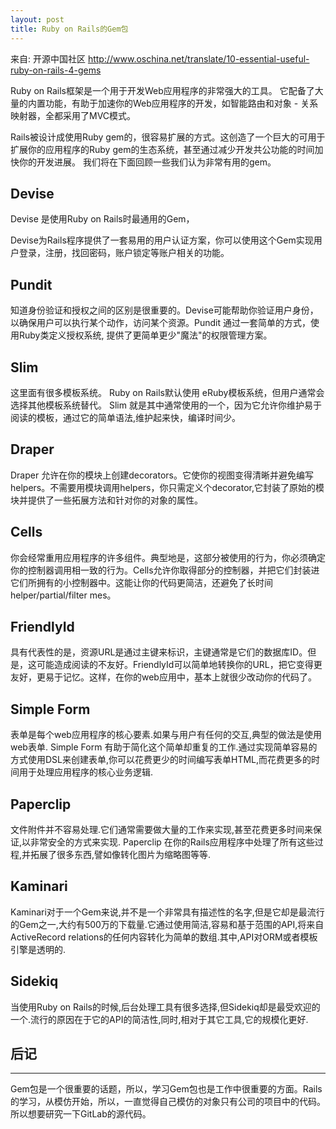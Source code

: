 ```yaml
---
layout: post
title: Ruby on Rails的Gem包
---
```


来自: 开源中国社区 http://www.oschina.net/translate/10-essential-useful-ruby-on-rails-4-gems

Ruby on Rails框架是一个用于开发Web应用程序的非常强大的工具。 它配备了大量的内置功能，有助于加速你的Web应用程序的开发，如智能路由和对象 - 关系映射器，全都采用了MVC模式。

Rails被设计成使用Ruby gem的，很容易扩展的方式。这创造了一个巨大的可用于扩展你的应用程序的Ruby gem的生态系统，甚至通过减少开发共公功能的时间加快你的开发进展。 我们将在下面回顾一些我们认为非常有用的gem。

## Devise

Devise 是使用Ruby on Rails时最通用的Gem，

Devise为Rails程序提供了一套易用的用户认证方案，你可以使用这个Gem实现用户登录，注册，找回密码，账户锁定等账户相关的功能。

## Pundit

知道身份验证和授权之间的区别是很重要的。Devise可能帮助你验证用户身份，以确保用户可以执行某个动作，访问某个资源。Pundit 通过一套简单的方式，使用Ruby类定义授权系统, 提供了更简单更少"魔法"的权限管理方案。

## Slim

这里面有很多模板系统。  Ruby on Rails默认使用 eRuby模板系统，但用户通常会选择其他模板系统替代。 Slim 就是其中通常使用的一个，因为它允许你维护易于阅读的模板，通过它的简单语法,维护起来快，编译时间少。

## Draper

Draper 允许在你的模块上创建decorators。它使你的视图变得清晰并避免编写helpers。不需要用模块调用helpers，你只需定义个decorator,它封装了原始的模块并提供了一些拓展方法和针对你的对象的属性。

## Cells

你会经常重用应用程序的许多组件。典型地是，这部分被使用的行为，你必须确定你的控制器调用相一致的行为。Cells允许你取得部分的控制器，并把它们封装进它们所拥有的小控制器中。这能让你的代码更简洁，还避免了长时间helper/partial/filter mes。

## FriendlyId

具有代表性的是，资源URL是通过主键来标识，主键通常是它们的数据库ID。但是，这可能造成阅读的不友好。FriendlyId可以简单地转换你的URL，把它变得更友好，更易于记忆。这样，在你的web应用中，基本上就很少改动你的代码了。

## Simple Form

表单是每个web应用程序的核心要素.如果与用户有任何的交互,典型的做法是使用web表单. Simple Form 有助于简化这个简单却重复的工作.通过实现简单容易的方式使用DSL来创建表单,你可以花费更少的时间编写表单HTML,而花费更多的时间用于处理应用程序的核心业务逻辑.

## Paperclip

文件附件并不容易处理.它们通常需要做大量的工作来实现,甚至花费更多时间来保证,以非常安全的方式来实现. Paperclip 在你的Rails应用程序中处理了所有这些过程,并拓展了很多东西,譬如像转化图片为缩略图等等.

## Kaminari

Kaminari对于一个Gem来说,并不是一个非常具有描述性的名字,但是它却是最流行的Gem之一,大约有500万的下载量.它通过使用简洁,容易和基于范围的API,将来自ActiveRecord relations的任何内容转化为简单的数组.其中,API对ORM或者模板引擎是透明的.

## Sidekiq

当使用Ruby on Rails的时候,后台处理工具有很多选择,但Sidekiq却是最受欢迎的一个.流行的原因在于它的API的简洁性,同时,相对于其它工具,它的规模化更好.

## 后记
----

Gem包是一个很重要的话题，所以，学习Gem包也是工作中很重要的方面。Rails的学习，从模仿开始，所以，一直觉得自己模仿的对象只有公司的项目中的代码。所以想要研究一下GitLab的源代码。
